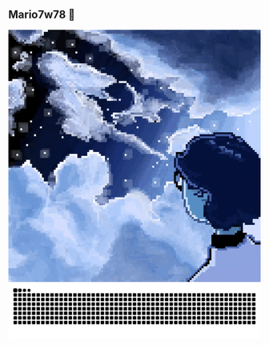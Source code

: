 ## Mario7w78 🐸
![dreams gif](./media/dreams.gif)
![snake gif](https://github.com/Mario7w78/Mario7w78/blob/output/github-contribution-grid-snake-dark.svg)

